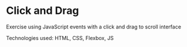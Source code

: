 # Click and Drag
Exercise using JavaScript events with a click and drag to scroll interface
<p>Technologies used: HTML, CSS, Flexbox, JS</p>
